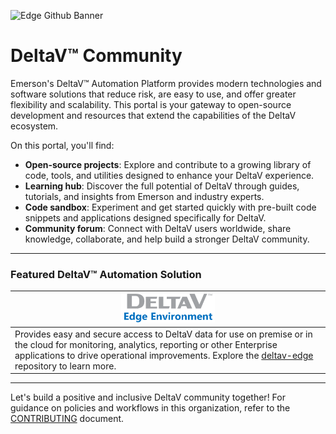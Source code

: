 ![Edge Github Banner](https://github.com/EmersonDeltaV/.github/blob/main/profile/deltav-github-banner.png)

# DeltaV™ Community  

Emerson's DeltaV™ Automation Platform provides modern technologies and software solutions that reduce risk, are easy to use, and offer greater flexibility and scalability. This portal is your gateway to open-source development and resources that extend the capabilities of the DeltaV ecosystem. 

On this portal, you'll find:  
* **Open-source projects**: Explore and contribute to a growing library of code, tools, and utilities designed to enhance your DeltaV experience. 
* **Learning hub**: Discover the full potential of DeltaV through guides, tutorials, and insights from Emerson and industry experts. 
* **Code sandbox**: Experiment and get started quickly with pre-built code snippets and applications designed specifically for DeltaV. 
* **Community forum**: Connect with DeltaV users worldwide, share knowledge, collaborate, and help build a stronger DeltaV community. 

-----
### Featured DeltaV™ Automation Solution 

| <a href="https://github.com/EmersonDeltaV/deltav-edge"><img src="https://github.com/EmersonDeltaV/.github/blob/main/profile/deltav-edge-logo.png" width=150 >|
|------|
| Provides easy and secure access to DeltaV data for use on premise or in the cloud for monitoring, analytics, reporting or other Enterprise applications to drive operational improvements. Explore the <a href="https://github.com/EmersonDeltaV/deltav-edge"> deltav-edge</a> repository to learn more.| 

-----

Let's build a positive and inclusive DeltaV community together! For guidance on policies and workflows in this organization, refer to the [CONTRIBUTING](https://github.com/EmersonDeltaV/.github/blob/main/CONTRIBUTING.md) document.

